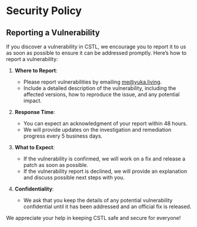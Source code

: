# Security Policy

## Reporting a Vulnerability

If you discover a vulnerability in CSTL, we encourage you to report it to us as soon as possible to ensure it can be addressed promptly. Here’s how to report a vulnerability:

1. **Where to Report**: 
   - Please report vulnerabilities by emailing [me@yuka.living](mailto:me@yuka.living).
   - Include a detailed description of the vulnerability, including the affected versions, how to reproduce the issue, and any potential impact.

2. **Response Time**:
   - You can expect an acknowledgment of your report within 48 hours.
   - We will provide updates on the investigation and remediation progress every 5 business days.

3. **What to Expect**:
   - If the vulnerability is confirmed, we will work on a fix and release a patch as soon as possible.
   - If the vulnerability report is declined, we will provide an explanation and discuss possible next steps with you.

4. **Confidentiality**:
   - We ask that you keep the details of any potential vulnerability confidential until it has been addressed and an official fix is released.

We appreciate your help in keeping CSTL safe and secure for everyone!
